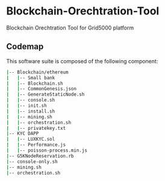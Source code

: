 # Blockchain-Orechtration-Tool
Blockchain Orechtration Tool for Grid5000 platform 
## Codemap
This software suite is composed of the following component:
```bash
|-- Blockchain/ethereum
|   |-- Small bank    
|   |-- Blockchain.sh 
|   |-- CommonGenesis.json 
|   |-- GenerateStaticNode.sh
|   |-- console.sh
|   |-- init.sh
|   |-- install.sh
|   |-- mining.sh 
|   |-- orchestration.sh
|   |-- privatekey.txt
|-- KYC DAPP
|   |-- LUXKYC.sol
|   |-- Performance.js
|   |-- poisson-process.min.js
|-- G5KNodeReservation.rb
|-- console-only.sh
|-- mining.sh
|-- orchestration.sh
```

